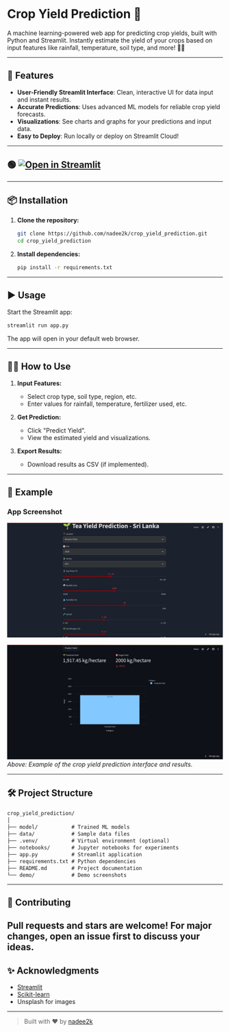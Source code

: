 # Crop Yield Prediction 🌾

A machine learning-powered web app for predicting crop yields, built with Python and Streamlit. Instantly estimate the yield of your crops based on input features like rainfall, temperature, soil type, and more! 🚜✨

---

## 🚀 Features

- **User-Friendly Streamlit Interface**: Clean, interactive UI for data input and instant results.
- **Accurate Predictions**: Uses advanced ML models for reliable crop yield forecasts.
- **Visualizations**: See charts and graphs for your predictions and input data.
- **Easy to Deploy**: Run locally or deploy on Streamlit Cloud!

---

## 🟢 [![Open in Streamlit](https://img.shields.io/badge/Open%20Live%20Dashboard-Streamlit%20🚀-brightgreen?style=for-the-badge&logo=streamlit)](https://cropyieldprediction-nmsn2nzjjjqgagbxwt95br.streamlit.app/)

---

## 📦 Installation

1. **Clone the repository:**
   ```bash
   git clone https://github.com/nadee2k/crop_yield_prediction.git
   cd crop_yield_prediction
   ```

2. **Install dependencies:**
   ```bash
   pip install -r requirements.txt
   ```

---

## ▶️ Usage

Start the Streamlit app:

```bash
streamlit run app.py
```

The app will open in your default web browser.

---

## 🧑‍🌾 How to Use

1. **Input Features:**
   - Select crop type, soil type, region, etc.
   - Enter values for rainfall, temperature, fertilizer used, etc.

2. **Get Prediction:**
   - Click "Predict Yield".
   - View the estimated yield and visualizations.

3. **Export Results:**
   - Download results as CSV (if implemented).

---

## 🌟 Example

### App Screenshot

![App Screenshot](demo/Screenshot_1.jpeg)

![App Screenshot](demo/Screenshot_2.jpeg)
*Above: Example of the crop yield prediction interface and results.*

---

## 🛠️ Project Structure


```
crop_yield_prediction/
│
├── model/           # Trained ML models
├── data/            # Sample data files
├── .venv/           # Virtual environment (optional)
├── notebooks/       # Jupyter notebooks for experiments
├── app.py           # Streamlit application
├── requirements.txt # Python dependencies
├── README.md        # Project documentation
└── demo/            # Demo screenshots
```


---

## 🤝 Contributing

Pull requests and stars are welcome! For major changes, open an issue first to discuss your ideas.
---

## ✨ Acknowledgments

- [Streamlit](https://streamlit.io/)
- [Scikit-learn](https://scikit-learn.org/)
- Unsplash for images

---

> Built with ❤️ by [nadee2k](https://github.com/nadee2k)
